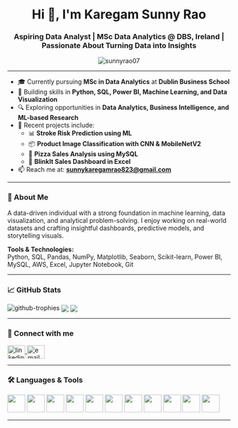 <h1 align="center">Hi 👋, I'm Karegam Sunny Rao</h1>
<h3 align="center">Aspiring Data Analyst | MSc Data Analytics @ DBS, Ireland | Passionate About Turning Data into Insights</h3>

<p align="center">
  <img src="https://komarev.com/ghpvc/?username=sunnyrao07&label=Profile%20views&color=0e75b6&style=flat" alt="sunnyrao07" />
</p>

---

- 🎓 Currently pursuing **MSc in Data Analytics** at **Dublin Business School**
- 🧠 Building skills in **Python, SQL, Power BI, Machine Learning, and Data Visualization**
- 🔍 Exploring opportunities in **Data Analytics, Business Intelligence, and ML-based Research**
- 🌱 Recent projects include:
  - 📊 **Stroke Risk Prediction using ML**
  - 📦 **Product Image Classification with CNN & MobileNetV2**
  - 🍕 **Pizza Sales Analysis using MySQL**
  - 🛒 **BlinkIt Sales Dashboard in Excel**
- 📫 Reach me at: **sunnykaregamrao823@gmail.com**

---

### 📌 About Me
A data-driven individual with a strong foundation in machine learning, data visualization, and analytical problem-solving. I enjoy working on real-world datasets and crafting insightful dashboards, predictive models, and storytelling visuals.  

**Tools & Technologies:**  
Python, SQL, Pandas, NumPy, Matplotlib, Seaborn, Scikit-learn, Power BI, MySQL, AWS, Excel, Jupyter Notebook, Git

---

### 📈 GitHub Stats
<p align="left">
  <img src="https://github-profile-trophy.vercel.app/?username=sunnyrao07&theme=onedark" alt="github-trophies" />
  <img align="center" src="https://github-readme-stats.vercel.app/api?username=sunnyrao07&show_icons=true&theme=dark" />
  <img align="center" src="https://github-readme-stats.vercel.app/api/top-langs/?username=sunnyrao07&layout=compact&theme=dark" />
</p>

---

### 🔗 Connect with me
<p align="left">
  <a href="https://www.linkedin.com/in/sunny-rao-karegam/" target="blank">
    <img align="center" src="https://raw.githubusercontent.com/rahuldkjain/github-profile-readme-generator/master/src/images/icons/Social/linked-in-alt.svg" alt="linkedin" height="30" width="40" />
  </a>
  <a href="mailto:sunnykaregamrao823@gmail.com" target="blank">
    <img align="center" src="https://raw.githubusercontent.com/gauravghongde/social-icons/master/SVG/Black/Email.svg" alt="email" height="30" width="40" />
  </a>
</p>

---

### 🛠️ Languages & Tools
<p align="left">
  <img src="https://cdn.jsdelivr.net/gh/devicons/devicon/icons/python/python-original.svg" width="40" height="40"/>
  <img src="https://cdn.jsdelivr.net/gh/devicons/devicon/icons/mysql/mysql-original-wordmark.svg" width="40" height="40"/>
  <img src="https://cdn.jsdelivr.net/gh/devicons/devicon/icons/pandas/pandas-original.svg" width="40" height="40"/>
  <img src="https://cdn.jsdelivr.net/gh/devicons/devicon/icons/numpy/numpy-original.svg" width="40" height="40"/>
  <img src="https://cdn.jsdelivr.net/gh/devicons/devicon/icons/tensorflow/tensorflow-original.svg" width="40" height="40"/>
  <img src="https://cdn.jsdelivr.net/gh/devicons/devicon/icons/javascript/javascript-original.svg" width="40" height="40"/>
  <img src="https://cdn.jsdelivr.net/gh/devicons/devicon/icons/html5/html5-original.svg" width="40" height="40"/>
  <img src="https://cdn.jsdelivr.net/gh/devicons/devicon/icons/css3/css3-original.svg" width="40" height="40"/>
  <img src="https://cdn.jsdelivr.net/gh/devicons/devicon/icons/java/java-original.svg" width="40" height="40"/>
  <img src="https://cdn.jsdelivr.net/gh/devicons/devicon/icons/github/github-original.svg" width="40" height="40"/>
  <img src="https://cdn.jsdelivr.net/gh/devicons/devicon/icons/aws/aws-original.svg" width="40" height="40"/>
</p>

---

